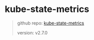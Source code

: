 # kube-state-metrics

> github repo: [kube-state-metrics](https://github.com/kubernetes/kube-state-metrics)
>
> version: v2.7.0
